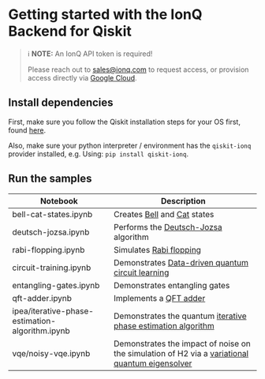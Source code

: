 # Getting started with the IonQ Backend for Qiskit

> :information_source: **NOTE:** An IonQ API token is required!
>
> Please reach out to [sales@ionq.com](mailto:sales@ionq.com) to request access, or provision access directly via [Google Cloud](https://ionq.com/docs/get-started-with-google-cloud).


## Install dependencies

First, make sure you follow the Qiskit installation steps for your OS first, found [here](https://qiskit.org/documentation/getting_started.html).

Also, make sure your python interpreter / environment has the `qiskit-ionq` provider installed, e.g. Using: `pip install qiskit-ionq`.

## Run the samples

| Notebook       | Description      |
| ------------- | ---------- |
| bell-cat-states.ipynb | Creates [Bell](https://en.wikipedia.org/wiki/Bell_state) and [Cat](https://en.wikipedia.org/wiki/Cat_state) states |
| deutsch-jozsa.ipynb   | Performs the [Deutsch-Jozsa](https://en.wikipedia.org/wiki/Deutsch%E2%80%93Jozsa_algorithm) algorithm |
| rabi-flopping.ipynb | Simulates [Rabi flopping](https://en.wikipedia.org/wiki/Rabi_cycle) | 
| circuit-training.ipynb | Demonstrates [Data-driven quantum circuit learning](https://advances.sciencemag.org/content/5/10/eaaw9918) | 
| entangling-gates.ipynb | Demonstrates entangling gates | 
| qft-adder.ipynb	| Implements a [QFT adder](https://en.wikipedia.org/wiki/Adder_(electronics)#Quantum_full_adder) | 
| ipea/iterative-phase-estimation-algorithm.ipynb | Demonstrates the quantum [iterative phase estimation algorithm](https://medium.com/quantum-untangled/iterative-quantum-phase-estimation-qpe-algorithms-ced794341487) | 
| vqe/noisy-vqe.ipynb | Demonstrates the impact of noise on the simulation of H2 via a [variational quantum eigensolver](https://en.wikipedia.org/wiki/Quantum_algorithm#Variational_quantum_eigensolver) |

